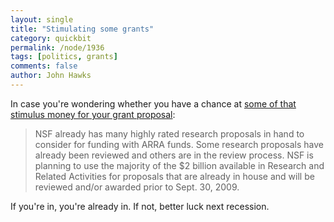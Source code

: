 ```yaml
---
layout: single 
title: "Stimulating some grants" 
category: quickbit
permalink: /node/1936
tags: [politics, grants] 
comments: false 
author: John Hawks 
---
```


In case you're wondering whether you have a chance at <a href="http://www.nsf.gov/news/news_summ.jsp?cntn_id=114483&govDel=USNSF_51">some of that stimulus money for your grant proposal</a>: 

<blockquote>NSF already has many highly rated research proposals in hand to consider for funding with ARRA funds. Some research proposals have already been reviewed and others are in the review process. NSF is planning to use the majority of the $2 billion available in Research and Related Activities for proposals that are already in house and will be reviewed and/or awarded prior to Sept. 30, 2009.</blockquote>

If you're in, you're already in. If not, better luck next recession. 

